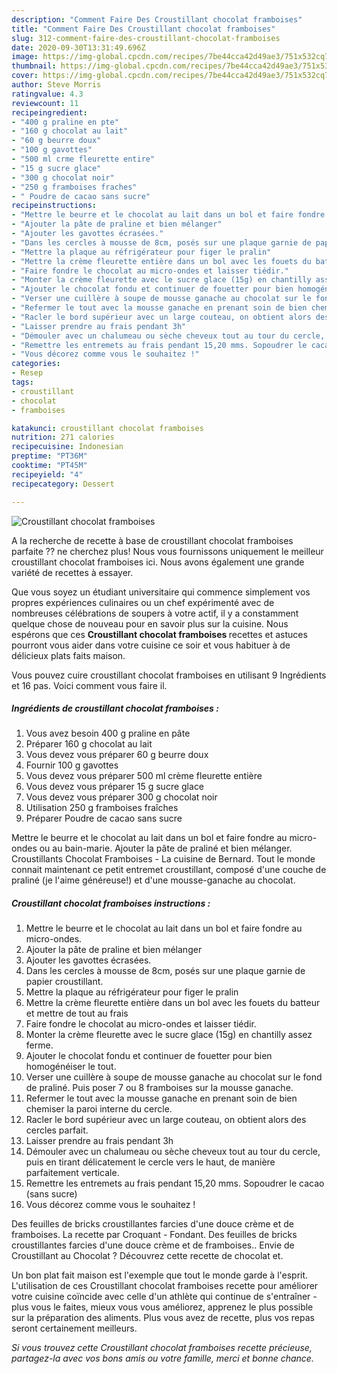 ```yaml
---
description: "Comment Faire Des Croustillant chocolat framboises"
title: "Comment Faire Des Croustillant chocolat framboises"
slug: 312-comment-faire-des-croustillant-chocolat-framboises
date: 2020-09-30T13:31:49.696Z
image: https://img-global.cpcdn.com/recipes/7be44cca42d49ae3/751x532cq70/croustillant-chocolat-framboises-photo-principale-de-la-recette.jpg
thumbnail: https://img-global.cpcdn.com/recipes/7be44cca42d49ae3/751x532cq70/croustillant-chocolat-framboises-photo-principale-de-la-recette.jpg
cover: https://img-global.cpcdn.com/recipes/7be44cca42d49ae3/751x532cq70/croustillant-chocolat-framboises-photo-principale-de-la-recette.jpg
author: Steve Morris
ratingvalue: 4.3
reviewcount: 11
recipeingredient:
- "400 g praline en pte"
- "160 g chocolat au lait"
- "60 g beurre doux"
- "100 g gavottes"
- "500 ml crme fleurette entire"
- "15 g sucre glace"
- "300 g chocolat noir"
- "250 g framboises fraches"
- " Poudre de cacao sans sucre"
recipeinstructions:
- "Mettre le beurre et le chocolat au lait dans un bol et faire fondre au micro-ondes."
- "Ajouter la pâte de praline et bien mélanger"
- "Ajouter les gavottes écrasées."
- "Dans les cercles à mousse de 8cm, posés sur une plaque garnie de papier croustillant."
- "Mettre la plaque au réfrigérateur pour figer le pralin"
- "Mettre la crème fleurette entière dans un bol avec les fouets du batteur et mettre de tout au frais"
- "Faire fondre le chocolat au micro-ondes et laisser tiédir."
- "Monter la crème fleurette avec le sucre glace (15g) en chantilly assez ferme."
- "Ajouter le chocolat fondu et continuer de fouetter pour bien homogénéiser le tout."
- "Verser une cuillère à soupe de mousse ganache au chocolat sur le fond de praliné. Puis poser 7 ou 8 framboises sur la mousse ganache."
- "Refermer le tout avec la mousse ganache en prenant soin de bien chemiser la paroi interne du cercle."
- "Racler le bord supérieur avec un large couteau, on obtient alors des cercles parfait."
- "Laisser prendre au frais pendant 3h"
- "Démouler avec un chalumeau ou sèche cheveux tout au tour du cercle, puis en tirant délicatement le cercle vers le haut, de manière parfaitement verticale."
- "Remettre les entremets au frais pendant 15,20 mms. Sopoudrer le cacao (sans sucre)"
- "Vous décorez comme vous le souhaitez !"
categories:
- Resep
tags:
- croustillant
- chocolat
- framboises

katakunci: croustillant chocolat framboises 
nutrition: 271 calories
recipecuisine: Indonesian
preptime: "PT36M"
cooktime: "PT45M"
recipeyield: "4"
recipecategory: Dessert

---
```



![Croustillant chocolat framboises](https://img-global.cpcdn.com/recipes/7be44cca42d49ae3/751x532cq70/croustillant-chocolat-framboises-photo-principale-de-la-recette.jpg)

A la recherche de recette à base de croustillant chocolat framboises parfaite ?? ne cherchez plus! Nous vous fournissons uniquement le meilleur croustillant chocolat framboises ici. Nous avons également une grande variété de recettes à essayer.

Que vous soyez un étudiant universitaire qui commence simplement vos propres expériences culinaires ou un chef expérimenté avec de nombreuses célébrations de soupers à votre actif, il y a constamment quelque chose de nouveau pour en savoir plus sur la cuisine. Nous espérons que ces <strong> Croustillant chocolat framboises </strong> recettes et astuces pourront vous aider dans votre cuisine ce soir et vous habituer à de délicieux plats faits maison.

<!--inarticleads1-->

Vous pouvez cuire croustillant chocolat framboises en utilisant 9 Ingrédients et 16 pas. Voici comment vous faire il.

##### Ingrédients de croustillant chocolat framboises :

1. Vous avez besoin 400 g praline en pâte
1. Préparer 160 g chocolat au lait
1. Vous devez vous préparer 60 g beurre doux
1. Fournir 100 g gavottes
1. Vous devez vous préparer 500 ml crème fleurette entière
1. Vous devez vous préparer 15 g sucre glace
1. Vous devez vous préparer 300 g chocolat noir
1. Utilisation 250 g framboises fraîches
1. Préparer  Poudre de cacao sans sucre


Mettre le beurre et le chocolat au lait dans un bol et faire fondre au micro-ondes ou au bain-marie. Ajouter la pâte de praliné et bien mélanger. Croustillants Chocolat Framboises - La cuisine de Bernard. Tout le monde connait maintenant ce petit entremet croustillant, composé d&#39;une couche de praliné (je l&#39;aime généreuse!) et d&#39;une mousse-ganache au chocolat. 

<!--inarticleads2-->

##### Croustillant chocolat framboises instructions :

1. Mettre le beurre et le chocolat au lait dans un bol et faire fondre au micro-ondes.
1. Ajouter la pâte de praline et bien mélanger
1. Ajouter les gavottes écrasées.
1. Dans les cercles à mousse de 8cm, posés sur une plaque garnie de papier croustillant.
1. Mettre la plaque au réfrigérateur pour figer le pralin
1. Mettre la crème fleurette entière dans un bol avec les fouets du batteur et mettre de tout au frais
1. Faire fondre le chocolat au micro-ondes et laisser tiédir.
1. Monter la crème fleurette avec le sucre glace (15g) en chantilly assez ferme.
1. Ajouter le chocolat fondu et continuer de fouetter pour bien homogénéiser le tout.
1. Verser une cuillère à soupe de mousse ganache au chocolat sur le fond de praliné. Puis poser 7 ou 8 framboises sur la mousse ganache.
1. Refermer le tout avec la mousse ganache en prenant soin de bien chemiser la paroi interne du cercle.
1. Racler le bord supérieur avec un large couteau, on obtient alors des cercles parfait.
1. Laisser prendre au frais pendant 3h
1. Démouler avec un chalumeau ou sèche cheveux tout au tour du cercle, puis en tirant délicatement le cercle vers le haut, de manière parfaitement verticale.
1. Remettre les entremets au frais pendant 15,20 mms. Sopoudrer le cacao (sans sucre)
1. Vous décorez comme vous le souhaitez !


Des feuilles de bricks croustillantes farcies d&#39;une douce crème et de framboises. La recette par Croquant - Fondant. Des feuilles de bricks croustillantes farcies d&#39;une douce crème et de framboises.. Envie de Croustillant au Chocolat ? Découvrez cette recette de chocolat et. 

<!--inarticleads1-->

<p>
Un bon plat fait maison est l'exemple que tout le monde garde à l'esprit. L'utilisation de ces Croustillant chocolat framboises recette pour améliorer votre cuisine coïncide avec celle d'un athlète qui continue de s'entraîner - plus vous le faites, mieux vous vous améliorez, apprenez le plus possible sur la préparation des aliments. Plus vous avez de recette, plus vos repas seront certainement meilleurs.
</p>

<p>
<i>Si vous trouvez cette Croustillant chocolat framboises recette précieuse, partagez-la avec vos bons amis ou votre famille, merci et bonne chance.</i>
</p>
